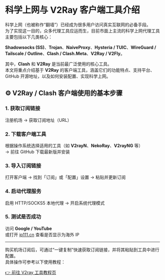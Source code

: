 # 科学上网与 V2Ray 客户端工具介绍

科学上网（也被称作“翻墙”）已经成为很多用户访问真实互联网的必备手段。  
为了实现这一目的，众多代理工具应运而生，目前市面上主流的科学上网代理工具主要包括以下几类核心：

**Shadowsocks (SS)**、**Trojan**、**NaiveProxy**、**Hysteria / TUIC**、**WireGuard / Tailscale / Outline**、**Clash / Clash.Meta**、**V2Ray / V2Fly**。

其中，**Clash** 和 **V2Ray** 是当前最广泛使用的核心工具。  
本文将重点介绍基于 **V2Ray** 的客户端工具，涵盖它们的功能特点、支持平台、GitHub 开源地址，以及如何安装配置、实现科学上网。


## ⚙️ V2Ray / Clash 客户端使用的基本步骤

### 1. 获取订阅链接
注册机场 → 获取订阅地址（URL）

### 2. 下载客户端工具
根据操作系统选择适用的工具（如 **V2rayN**、**NekoRay**、**V2rayNG** 等）  
→ 前往 GitHub 下载最新版并安装

### 3. 导入订阅链接
打开客户端 → 找到「订阅」或「配置」设置 → 粘贴并更新订阅

### 4. 启动代理服务
启用 HTTP/SOCKS5 本地代理 → 开启系统代理模式

### 5. 测试是否成功
访问 **Google / YouTube**  
或打开 [ip111.cn](https://ip111.cn) 查看是否显示为海外 IP

---

购买机场订阅后，可通过“一键复制”快速获取订阅链接，并将其粘贴到工具中进行配置。  
具体操作可参考以下使用教程：

[👉 前往 V2ray 工具教程页](https://v2ray.tools/category/tutorial)



